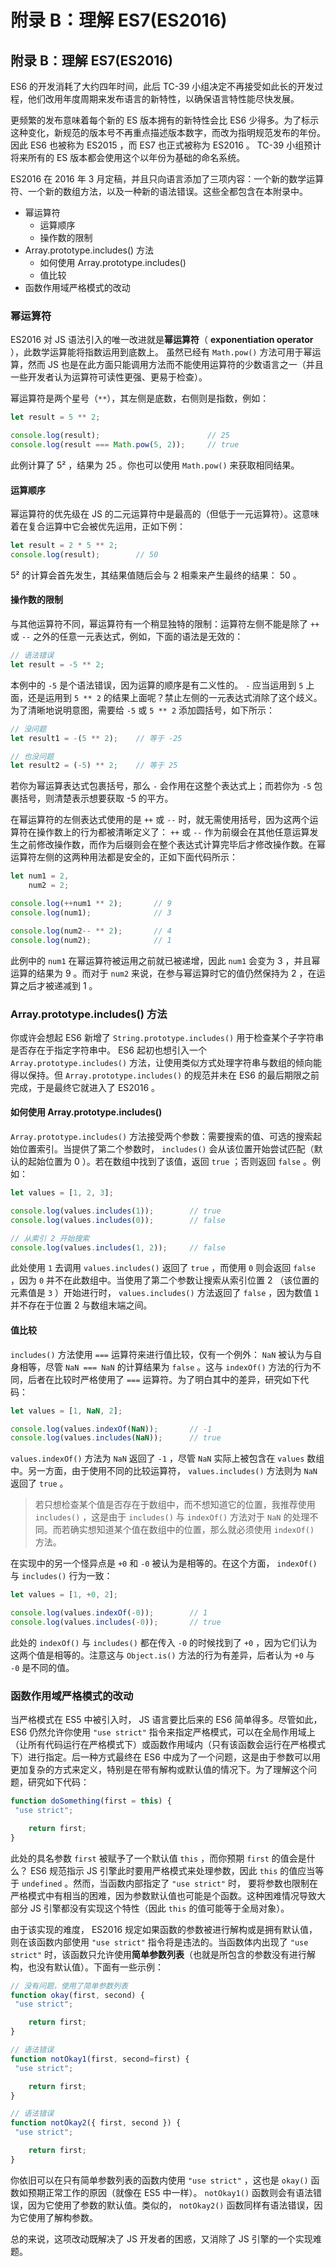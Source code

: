 # 附录 B：理解 ES7(ES2016)

## 附录 B：理解 ES7(ES2016)

ES6 的开发消耗了大约四年时间，此后 TC-39 小组决定不再接受如此长的开发过程，他们改用年度周期来发布语言的新特性，以确保语言特性能尽快发展。

更频繁的发布意味着每个新的 ES 版本拥有的新特性会比 ES6 少得多。为了标示这种变化，新规范的版本号不再重点描述版本数字，而改为指明规范发布的年份。因此 ES6 也被称为 ES2015 ，而 ES7 也正式被称为 ES2016 。 TC-39 小组预计将来所有的 ES 版本都会使用这个以年份为基础的命名系统。

ES2016 在 2016 年 3 月定稿，并且只向语言添加了三项内容：一个新的数学运算符、一个新的数组方法，以及一种新的语法错误。这些全都包含在本附录中。

*   幂运算符
    *   运算顺序
    *   操作数的限制
*   Array.prototype.includes() 方法
    *   如何使用 Array.prototype.includes()
    *   值比较
*   函数作用域严格模式的改动

### 幂运算符

ES2016 对 JS 语法引入的唯一改进就是**幂运算符**（ **exponentiation operator** ），此数学运算能将指数运用到底数上。 虽然已经有 `Math.pow()` 方法可用于幂运算，然而 JS 也是在此方面只能调用方法而不能使用运算符的少数语言之一（并且一些开发者认为运算符可读性更强、更易于检查）。

幂运算符是两个星号（`**`），其左侧是底数，右侧则是指数，例如：

```js
let result = 5 ** 2;

console.log(result);                        // 25
console.log(result === Math.pow(5, 2));     // true 
```

此例计算了 5² ，结果为 25 。你也可以使用 `Math.pow()` 来获取相同结果。

#### 运算顺序

幂运算符的优先级在 JS 的二元运算符中是最高的（但低于一元运算符）。这意味着在复合运算中它会被优先运用，正如下例：

```js
let result = 2 * 5 ** 2;
console.log(result);        // 50 
```

5² 的计算会首先发生，其结果值随后会与 2 相乘来产生最终的结果： 50 。

#### 操作数的限制

与其他运算符不同，幂运算符有一个稍显独特的限制：运算符左侧不能是除了 `++` 或 `--` 之外的任意一元表达式，例如，下面的语法是无效的：

```js
// 语法错误
let result = -5 ** 2; 
```

本例中的 `-5` 是个语法错误，因为运算的顺序是有二义性的。 `-` 应当运用到 `5` 上面，还是运用到 `5 ** 2` 的结果上面呢？禁止左侧的一元表达式消除了这个歧义。为了清晰地说明意图，需要给 `-5` 或 `5 ** 2` 添加圆括号，如下所示：

```js
// 没问题
let result1 = -(5 ** 2);    // 等于 -25

// 也没问题
let result2 = (-5) ** 2;    // 等于 25 
```

若你为幂运算表达式包裹括号，那么 `-` 会作用在这整个表达式上；而若你为 `-5` 包裹括号，则清楚表示想要获取 -5 的平方。

在幂运算符的左侧表达式使用的是 `++` 或 `--` 时，就无需使用括号，因为这两个运算符在操作数上的行为都被清晰定义了： `++` 或 `--` 作为前缀会在其他任意运算发生之前修改操作数，而作为后缀则会在整个表达式计算完毕后才修改操作数。在幂运算符左侧的这两种用法都是安全的，正如下面代码所示：

```js
let num1 = 2,
    num2 = 2;

console.log(++num1 ** 2);       // 9
console.log(num1);              // 3

console.log(num2-- ** 2);       // 4
console.log(num2);              // 1 
```

此例中的 `num1` 在幂运算符被运用之前就已被递增，因此 `num1` 会变为 3 ，并且幂运算的结果为 9 。而对于 `num2` 来说，在参与幂运算时它的值仍然保持为 2 ，在运算之后才被递减到 1 。

### Array.prototype.includes() 方法

你或许会想起 ES6 新增了 `String.prototype.includes()` 用于检查某个子字符串是否存在于指定字符串中。 ES6 起初也想引入一个 `Array.prototype.includes()` 方法，让使用类似方式处理字符串与数组的倾向能得以保持。但 `Array.prototype.includes()` 的规范并未在 ES6 的最后期限之前完成，于是最终它就进入了 ES2016 。

#### 如何使用 Array.prototype.includes()

`Array.prototype.includes()` 方法接受两个参数：需要搜索的值、可选的搜索起始位置索引。当提供了第二个参数时， `includes()` 会从该位置开始尝试匹配（默认的起始位置为 0 ）。若在数组中找到了该值，返回 `true` ；否则返回 `false` 。例如：

```js
let values = [1, 2, 3];

console.log(values.includes(1));        // true
console.log(values.includes(0));        // false

// 从索引 2 开始搜索
console.log(values.includes(1, 2));     // false 
```

此处使用 `1` 去调用 `values.includes()` 返回了 `true` ，而使用 `0` 则会返回 `false` ，因为 `0` 并不在此数组中。当使用了第二个参数让搜索从索引位置 2 （该位置的元素值是 `3` ）开始进行时， `values.includes()` 方法返回了 `false` ，因为数值 `1` 并不存在于位置 2 与数组末端之间。

#### 值比较

`includes()` 方法使用 `===` 运算符来进行值比较，仅有一个例外： `NaN` 被认为与自身相等，尽管 `NaN === NaN` 的计算结果为 `false` 。这与 `indexOf()` 方法的行为不同，后者在比较时严格使用了 `===` 运算符。为了明白其中的差异，研究如下代码：

```js
let values = [1, NaN, 2];

console.log(values.indexOf(NaN));       // -1
console.log(values.includes(NaN));      // true 
```

`values.indexOf()` 方法为 `NaN` 返回了 `-1` ，尽管 `NaN` 实际上被包含在 `values` 数组中。另一方面，由于使用不同的比较运算符， `values.includes()` 方法则为 `NaN` 返回了 `true` 。

> 若只想检查某个值是否存在于数组中，而不想知道它的位置，我推荐使用 `includes()` ，这是由于 `includes()` 与 `indexOf()` 方法对于 `NaN` 的处理不同。而若确实想知道某个值在数组中的位置，那么就必须使用 `indexOf()` 方法。

在实现中的另一个怪异点是 `+0` 和 `-0` 被认为是相等的。在这个方面， `indexOf()` 与 `includes()` 行为一致：

```js
let values = [1, +0, 2];

console.log(values.indexOf(-0));        // 1
console.log(values.includes(-0));       // true 
```

此处的 `indexOf()` 与 `includes()` 都在传入 `-0` 的时候找到了 `+0` ，因为它们认为这两个值是相等的。注意这与 `Object.is()` 方法的行为有差异，后者认为 `+0` 与 `-0` 是不同的值。

### 函数作用域严格模式的改动

当严格模式在 ES5 中被引入时， JS 语言要比后来的 ES6 简单得多。尽管如此， ES6 仍然允许你使用 `"use strict"` 指令来指定严格模式，可以在全局作用域上（让所有代码运行在严格模式下）或函数作用域内（只有该函数会运行在严格模式下）进行指定。后一种方式最终在 ES6 中成为了一个问题，这是由于参数可以用更加复杂的方式来定义，特别是在带有解构或默认值的情况下。为了理解这个问题，研究如下代码：

```js
function doSomething(first = this) {
 "use strict";

    return first;
} 
```

此处的具名参数 `first` 被赋予了一个默认值 `this` ，而你预期 `first` 的值会是什么？ ES6 规范指示 JS 引擎此时要用严格模式来处理参数，因此 `this` 的值应当等于 `undefined` 。然而，当函数内部指定了 `"use strict"` 时， 要将参数也限制在严格模式中有相当的困难，因为参数默认值也可能是个函数。这种困难情况导致大部分 JS 引擎都没有实现这个特性（因此 `this` 的值可能等于全局对象）。

由于该实现的难度， ES2016 规定如果函数的参数被进行解构或是拥有默认值，则在该函数内部使用 `"use strict"` 指令将是违法的。当函数体内出现了 `"use strict"` 时，该函数只允许使用**简单参数列表**（也就是所包含的参数没有进行解构，也没有默认值）。下面有一些示例：

```js
// 没有问题，使用了简单参数列表
function okay(first, second) {
 "use strict";

    return first;
}

// 语法错误
function notOkay1(first, second=first) {
 "use strict";

    return first;
}

// 语法错误
function notOkay2({ first, second }) {
 "use strict";

    return first;
} 
```

你依旧可以在只有简单参数列表的函数内使用 `"use strict"` ，这也是 `okay()` 函数如预期正常工作的原因（就像在 ES5 中一样）。 `notOkay1()` 函数则会有语法错误，因为它使用了参数的默认值。类似的， `notOkay2()` 函数同样有语法错误，因为它使用了解构参数。

总的来说，这项改动既解决了 JS 开发者的困惑，又消除了 JS 引擎的一个实现难题。